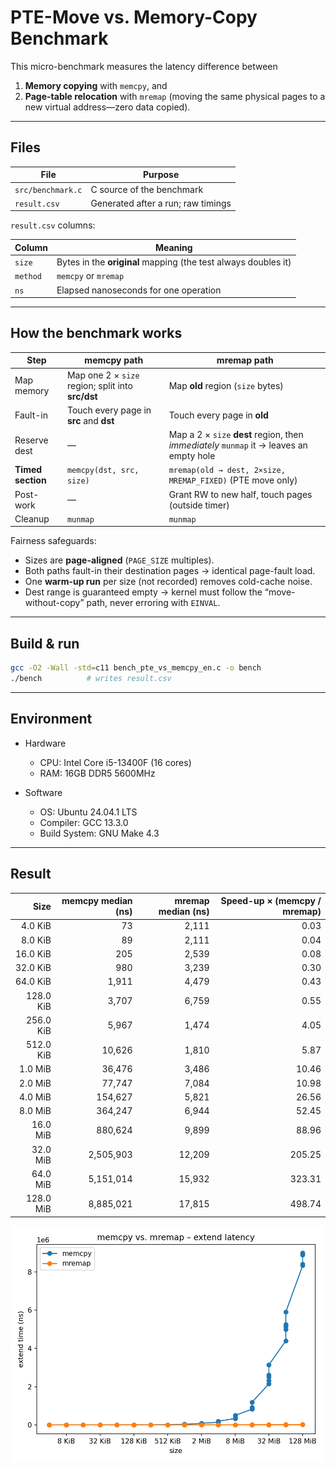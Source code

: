 # PTE-Move vs. Memory-Copy Benchmark

This micro-benchmark measures the latency difference between

1. **Memory copying** with `memcpy`, and  
2. **Page-table relocation** with `mremap` (moving the same physical pages to a
   new virtual address—zero data copied).

---

## Files

| File | Purpose |
| ---- | ------- |
| `src/benchmark.c` | C source of the benchmark |
| `result.csv` | Generated after a run; raw timings |

`result.csv` columns:

| Column | Meaning |
| ------ | ------- |
| `size`   | Bytes in the **original** mapping (the test always doubles it) |
| `method` | `memcpy` or `mremap` |
| `ns`     | Elapsed nanoseconds for one operation |

---

## How the benchmark works

| Step | **memcpy** path | **mremap** path |
| ---- | --------------- | --------------- |
| Map memory | Map one 2 × `size` region; split into **src/dst** | Map **old** region (`size` bytes) |
| Fault-in   | Touch every page in **src** and **dst** | Touch every page in **old** |
| Reserve dest | — | Map a 2 × `size` **dest** region, then *immediately* `munmap` it → leaves an empty hole |
| **Timed section** | `memcpy(dst, src, size)` | `mremap(old → dest, 2×size, MREMAP_FIXED)` (PTE move only) |
| Post-work  | — | Grant RW to new half, touch pages (outside timer) |
| Cleanup    | `munmap` | `munmap` |

Fairness safeguards:

* Sizes are **page-aligned** (`PAGE_SIZE` multiples).  
* Both paths fault-in their destination pages → identical page-fault load.  
* One **warm-up run** per size (not recorded) removes cold-cache noise.  
* Dest range is guaranteed empty → kernel must follow the “move-without-copy”
  path, never erroring with `EINVAL`.

---

## Build & run

```bash
gcc -O2 -Wall -std=c11 bench_pte_vs_memcpy_en.c -o bench
./bench          # writes result.csv
```

---

## Environment

- Hardware
	- CPU: Intel Core i5-13400F (16 cores)
	- RAM: 16GB DDR5 5600MHz

- Software
	- OS: Ubuntu 24.04.1 LTS
	- Compiler: GCC 13.3.0
	- Build System: GNU Make 4.3

 ---

 ## Result

|      Size | memcpy median (ns) | mremap median (ns) | Speed-up × (memcpy / mremap) |
| --------: | -----------------: | -----------------: | ---------------------------: |
|   4.0 KiB |                 73 |              2,111 |                         0.03 |
|   8.0 KiB |                 89 |              2,111 |                         0.04 |
|  16.0 KiB |                205 |              2,539 |                         0.08 |
|  32.0 KiB |                980 |              3,239 |                         0.30 |
|  64.0 KiB |              1,911 |              4,479 |                         0.43 |
| 128.0 KiB |              3,707 |              6,759 |                         0.55 |
| 256.0 KiB |              5,967 |              1,474 |                         4.05 |
| 512.0 KiB |             10,626 |              1,810 |                         5.87 |
|   1.0 MiB |             36,476 |              3,486 |                        10.46 |
|   2.0 MiB |             77,747 |              7,084 |                        10.98 |
|   4.0 MiB |            154,627 |              5,821 |                        26.56 |
|   8.0 MiB |            364,247 |              6,944 |                        52.45 |
|  16.0 MiB |            880,624 |              9,899 |                        88.96 |
|  32.0 MiB |          2,505,903 |             12,209 |                       205.25 |
|  64.0 MiB |          5,151,014 |             15,932 |                       323.31 |
| 128.0 MiB |          8,885,021 |             17,815 |                       498.74 |

![graph](./result.png)
